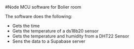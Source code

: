 #Node MCU software for Bolier room

The software does the following:
* Gets the time
* Gets the temperature of a ds18b20 sensor
* Gets the temperature and humidity from a DHT22 Sensor
* Sens the data to a Supabase server
